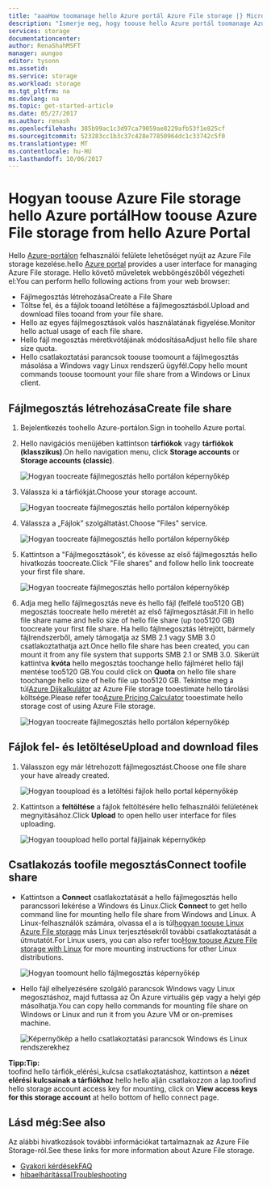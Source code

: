 ```yaml
---
title: "aaaHow toomanage hello Azure portál Azure File storage |} Microsoft Docs"
description: "Ismerje meg, hogy toouse hello Azure portál toomanage Azure File storage."
services: storage
documentationcenter: 
author: RenaShahMSFT
manager: aungoo
editor: tysonn
ms.assetid: 
ms.service: storage
ms.workload: storage
ms.tgt_pltfrm: na
ms.devlang: na
ms.topic: get-started-article
ms.date: 05/27/2017
ms.author: renash
ms.openlocfilehash: 385b99ac1c3d97ca79059ae8229afb53f1e825cf
ms.sourcegitcommit: 523283cc1b3c37c428e77850964dc1c33742c5f0
ms.translationtype: MT
ms.contentlocale: hu-HU
ms.lasthandoff: 10/06/2017
---
```

# <a name="how-toouse-azure-file-storage-from-hello-azure-portal"></a><span data-ttu-id="9b5b3-103">Hogyan toouse Azure File storage hello Azure portál</span><span class="sxs-lookup"><span data-stu-id="9b5b3-103">How toouse Azure File storage from hello Azure Portal</span></span>
<span data-ttu-id="9b5b3-104">Hello [Azure-portálon](https://portal.azure.com) felhasználói felülete lehetőséget nyújt az Azure File storage kezelése.</span><span class="sxs-lookup"><span data-stu-id="9b5b3-104">hello [Azure portal](https://portal.azure.com) provides a user interface for managing Azure File storage.</span></span> <span data-ttu-id="9b5b3-105">Hello követő műveletek webböngészőből végezheti el:</span><span class="sxs-lookup"><span data-stu-id="9b5b3-105">You can perform hello following actions from your web browser:</span></span>

* <span data-ttu-id="9b5b3-106">Fájlmegosztás létrehozása</span><span class="sxs-lookup"><span data-stu-id="9b5b3-106">Create a File Share</span></span>
* <span data-ttu-id="9b5b3-107">Töltse fel, és a fájlok tooand letöltése a fájlmegosztásból.</span><span class="sxs-lookup"><span data-stu-id="9b5b3-107">Upload and download files tooand from your file share.</span></span>
* <span data-ttu-id="9b5b3-108">Hello az egyes fájlmegosztások valós használatának figyelése.</span><span class="sxs-lookup"><span data-stu-id="9b5b3-108">Monitor hello actual usage of each file share.</span></span>
* <span data-ttu-id="9b5b3-109">Hello fájl megosztás méretkvótájának módosítása</span><span class="sxs-lookup"><span data-stu-id="9b5b3-109">Adjust hello file share size quota.</span></span>
* <span data-ttu-id="9b5b3-110">Hello csatlakoztatási parancsok toouse toomount a fájlmegosztás másolása a Windows vagy Linux rendszerű ügyfél.</span><span class="sxs-lookup"><span data-stu-id="9b5b3-110">Copy hello mount commands toouse toomount your file share from a Windows or Linux client.</span></span>

## <a name="create-file-share"></a><span data-ttu-id="9b5b3-111">Fájlmegosztás létrehozása</span><span class="sxs-lookup"><span data-stu-id="9b5b3-111">Create file share</span></span>
1. <span data-ttu-id="9b5b3-112">Bejelentkezés toohello Azure-portálon.</span><span class="sxs-lookup"><span data-stu-id="9b5b3-112">Sign in toohello Azure portal.</span></span>
2. <span data-ttu-id="9b5b3-113">Hello navigációs menüjében kattintson **tárfiókok** vagy **tárfiókok (klasszikus)**.</span><span class="sxs-lookup"><span data-stu-id="9b5b3-113">On hello navigation menu, click **Storage accounts** or **Storage accounts (classic)**.</span></span>
    
    ![Hogyan toocreate fájlmegosztás hello portálon képernyőkép](media/storage-file-how-to-use-files-portal/use-files-portal-create-file-share1.png)

3. <span data-ttu-id="9b5b3-115">Válassza ki a tárfiókját.</span><span class="sxs-lookup"><span data-stu-id="9b5b3-115">Choose your storage account.</span></span>

    ![Hogyan toocreate fájlmegosztás hello portálon képernyőkép](media/storage-file-how-to-use-files-portal/use-files-portal-create-file-share2.png)

4. <span data-ttu-id="9b5b3-117">Válassza a „Fájlok” szolgáltatást.</span><span class="sxs-lookup"><span data-stu-id="9b5b3-117">Choose "Files" service.</span></span>

    ![Hogyan toocreate fájlmegosztás hello portálon képernyőkép](media/storage-file-how-to-use-files-portal/use-files-portal-create-file-share3.png)

5. <span data-ttu-id="9b5b3-119">Kattintson a "Fájlmegosztások", és kövesse az első fájlmegosztás hello hivatkozás toocreate.</span><span class="sxs-lookup"><span data-stu-id="9b5b3-119">Click "File shares" and follow hello link toocreate your first file share.</span></span>

    ![Hogyan toocreate fájlmegosztás hello portálon képernyőkép](media/storage-file-how-to-use-files-portal/use-files-portal-create-file-share4.png)

6. <span data-ttu-id="9b5b3-121">Adja meg hello fájlmegosztás neve és hello fájl (felfelé too5120 GB) megosztás toocreate hello méretét az első fájlmegosztását.</span><span class="sxs-lookup"><span data-stu-id="9b5b3-121">Fill in hello file share name and hello size of hello file share (up too5120 GB) toocreate your first file share.</span></span> <span data-ttu-id="9b5b3-122">Ha hello fájlmegosztás létrejött, bármely fájlrendszerből, amely támogatja az SMB 2.1 vagy SMB 3.0 csatlakoztathatja azt.</span><span class="sxs-lookup"><span data-stu-id="9b5b3-122">Once hello file share has been created, you can mount it from any file system that supports SMB 2.1 or SMB 3.0.</span></span> <span data-ttu-id="9b5b3-123">Sikerült kattintva **kvóta** hello megosztás toochange hello fájlméret hello fájl mentése too5120 GB.</span><span class="sxs-lookup"><span data-stu-id="9b5b3-123">You could click on **Quota** on hello file share toochange hello size of hello file up too5120 GB.</span></span> <span data-ttu-id="9b5b3-124">Tekintse meg a túl[Azure Díjkalkulátor](https://azure.microsoft.com/pricing/calculator/) az Azure File storage tooestimate hello tárolási költsége.</span><span class="sxs-lookup"><span data-stu-id="9b5b3-124">Please refer too[Azure Pricing Calculator](https://azure.microsoft.com/pricing/calculator/) tooestimate hello storage cost of using Azure File storage.</span></span>

    ![Hogyan toocreate fájlmegosztás hello portálon képernyőkép](media/storage-file-how-to-use-files-portal/use-files-portal-create-file-share5.png)

## <a name="upload-and-download-files"></a><span data-ttu-id="9b5b3-126">Fájlok fel- és letöltése</span><span class="sxs-lookup"><span data-stu-id="9b5b3-126">Upload and download files</span></span>
1. <span data-ttu-id="9b5b3-127">Válasszon egy már létrehozott fájlmegosztást.</span><span class="sxs-lookup"><span data-stu-id="9b5b3-127">Choose one file share your have already created.</span></span>

    ![Hogyan tooupload és a letöltési fájlok hello portal képernyőkép](media/storage-file-how-to-use-files-portal/use-files-portal-upload-file1.png)

2. <span data-ttu-id="9b5b3-129">Kattintson a **feltöltése** a fájlok feltöltésére hello felhasználói felületének megnyitásához.</span><span class="sxs-lookup"><span data-stu-id="9b5b3-129">Click **Upload** to open hello user interface for files uploading.</span></span>

    ![Hogyan tooupload hello portal fájljainak képernyőkép](media/storage-file-how-to-use-files-portal/use-files-portal-upload-file2.png)

## <a name="connect-toofile-share"></a><span data-ttu-id="9b5b3-131">Csatlakozás toofile megosztás</span><span class="sxs-lookup"><span data-stu-id="9b5b3-131">Connect toofile share</span></span>
-  <span data-ttu-id="9b5b3-132">Kattintson a **Connect** csatlakoztatását a hello fájlmegosztás hello parancssori lekérése a Windows és Linux.</span><span class="sxs-lookup"><span data-stu-id="9b5b3-132">Click **Connect** to get hello command line for mounting hello file share from Windows and Linux.</span></span> <span data-ttu-id="9b5b3-133">A Linux-felhasználók számára, olvassa el a is túl[hogyan toouse Linux Azure File storage](storage-how-to-use-files-linux.md) más Linux terjesztésekről további csatlakoztatását a útmutatót.</span><span class="sxs-lookup"><span data-stu-id="9b5b3-133">For Linux users, you can also refer too[How toouse Azure File storage with Linux](storage-how-to-use-files-linux.md) for more mounting instructions for other Linux distributions.</span></span>

    ![Hogyan toomount hello fájlmegosztás képernyőkép](media/storage-file-how-to-use-files-portal/use-files-portal-connect.png)
-  <span data-ttu-id="9b5b3-135">Hello fájl elhelyezésére szolgáló parancsok Windows vagy Linux megosztáshoz, majd futtassa az Ön Azure virtuális gép vagy a helyi gép másolhatja.</span><span class="sxs-lookup"><span data-stu-id="9b5b3-135">You can copy hello commands for mounting file share on Windows or Linux and run it from you Azure VM or on-premises machine.</span></span>

    ![Képernyőkép a hello csatlakoztatási parancsok Windows és Linux rendszerekhez](media/storage-file-how-to-use-files-portal/use-files-portal-show-mount-commands.png)

<span data-ttu-id="9b5b3-137">**Tipp:**</span><span class="sxs-lookup"><span data-stu-id="9b5b3-137">**Tip:**</span></span>  
<span data-ttu-id="9b5b3-138">toofind hello tárfiók_elérési_kulcsa csatlakoztatáshoz, kattintson a **nézet elérési kulcsainak a tárfiókhoz** hello hello alján csatlakozzon a lap.</span><span class="sxs-lookup"><span data-stu-id="9b5b3-138">toofind hello storage account access key for mounting, click on **View access keys for this storage account** at hello bottom of hello connect page.</span></span>

## <a name="see-also"></a><span data-ttu-id="9b5b3-139">Lásd még:</span><span class="sxs-lookup"><span data-stu-id="9b5b3-139">See also</span></span>
<span data-ttu-id="9b5b3-140">Az alábbi hivatkozások további információkat tartalmaznak az Azure File Storage-ról.</span><span class="sxs-lookup"><span data-stu-id="9b5b3-140">See these links for more information about Azure File storage.</span></span>

* [<span data-ttu-id="9b5b3-141">Gyakori kérdések</span><span class="sxs-lookup"><span data-stu-id="9b5b3-141">FAQ</span></span>](storage-files-faq.md)
* [<span data-ttu-id="9b5b3-142">hibaelhárítással</span><span class="sxs-lookup"><span data-stu-id="9b5b3-142">Troubleshooting</span></span>](storage-troubleshoot-file-connection-problems.md)